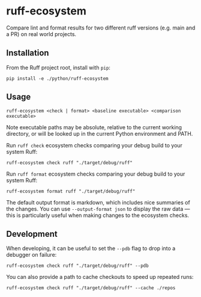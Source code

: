 # ruff-ecosystem

Compare lint and format results for two different ruff versions (e.g. main and a PR) on real world projects.

## Installation

From the Ruff project root, install with `pip`:

```shell
pip install -e ./python/ruff-ecosystem
```

## Usage

```shell
ruff-ecosystem <check | format> <baseline executable> <comparison executable>
```

Note executable paths may be absolute, relative to the current working directory, or will be looked up in the
current Python environment and PATH.

Run `ruff check` ecosystem checks comparing your debug build to your system Ruff:

```shell
ruff-ecosystem check ruff "./target/debug/ruff"
```

Run `ruff format` ecosystem checks comparing your debug build to your system Ruff:

```shell
ruff-ecosystem format ruff "./target/debug/ruff"
```

The default output format is markdown, which includes nice summaries of the changes. You can use `--output-format json` to display the raw data — this is
particularly useful when making changes to the ecosystem checks.

## Development

When developing, it can be useful to set the `--pdb` flag to drop into a debugger on failure:

```shell
ruff-ecosystem check ruff "./target/debug/ruff" --pdb
```

You can also provide a path to cache checkouts to speed up repeated runs:

```shell
ruff-ecosystem check ruff "./target/debug/ruff" --cache ./repos
```
